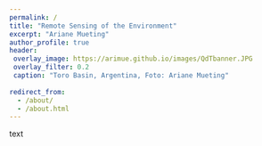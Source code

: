 ```yaml
---
permalink: /
title: "Remote Sensing of the Environment"
excerpt: "Ariane Mueting"
author_profile: true
header:
 overlay_image: https://arimue.github.io/images/QdTbanner.JPG
 overlay_filter: 0.2
 caption: "Toro Basin, Argentina, Foto: Ariane Mueting"
 
redirect_from: 
  - /about/
  - /about.html
---
```


text
